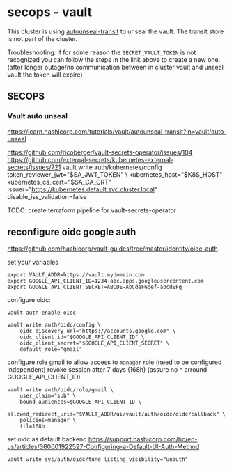 # secops - vault

This cluster is using [autounseal-transit](https://learn.hashicorp.com/tutorials/vault/autounseal-transit) to unseal the vault. The transit store is not part of the cluster.

Troubleshooting: if for some reason the `SECRET_VAULT_TOKEN` is not recognized you can follow the steps in the link above to create a new one. (after longer outage/no communication between in cluster vault and unseal vault the token will expire)

## SECOPS

### Vault auto unseal

<https://learn.hashicorp.com/tutorials/vault/autounseal-transit?in=vault/auto-unseal>

<https://github.com/ricoberger/vault-secrets-operator/issues/104>
<https://github.com/external-secrets/kubernetes-external-secrets/issues/721>
vault write auth/kubernetes/config \
 token_reviewer_jwt="$SA_JWT_TOKEN" \
 kubernetes_host="$K8S_HOST" \
 kubernetes_ca_cert="$SA_CA_CRT" \
 issuer="https://kubernetes.default.svc.cluster.local" \
 disable_iss_validation=false

TODO: create terraform pipeline for vault-secrets-operator

## reconfigure oidc google auth

<https://github.com/hashicorp/vault-guides/tree/master/identity/oidc-auth>

set your variables

```console
export VAULT_ADDR=https://vault.mydomain.com
export GOOGLE_API_CLIENT_ID=1234-abc.apps.googleusercontent.com
export GOOGLE_API_CLIENT_SECRET=ABCDE-AbCdeFGdef-abcdEFg
```

configure oidc:

```console
vault auth enable oidc
```

```console
vault write auth/oidc/config \
    oidc_discovery_url="https://accounts.google.com" \
    oidc_client_id="$GOOGLE_API_CLIENT_ID" \
    oidc_client_secret="$GOOGLE_API_CLIENT_SECRET" \
    default_role="gmail"
```

configure role gmail to allow access to `manager` role (need to be configured independent)
revoke session after 7 days (168h) (assure no `"` arround GOOGLE_API_CLIENT_ID)

```console
vault write auth/oidc/role/gmail \
    user_claim="sub" \
    bound_audiences=$GOOGLE_API_CLIENT_ID \
    allowed_redirect_uris="$VAULT_ADDR/ui/vault/auth/oidc/oidc/callback" \
    policies=manager \
    ttl=168h
```

set oidc as default backend
<https://support.hashicorp.com/hc/en-us/articles/360001922527-Configuring-a-Default-UI-Auth-Method>

```console
vault write sys/auth/oidc/tune listing_visibility="unauth"
```
